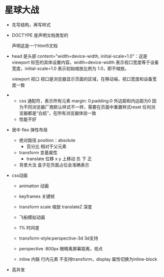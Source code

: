 # 星球大战
- 先写结构，再写样式
- DOCTYPE 是声明文档类型的
  <!DOCTYPE html> 声明这是一个html5文档
- head 是头部
content="width=device-width, initial-scale=1.0"：这是 viewport 标签的具体设置内容。width=device-width 表示视口宽度等于设备宽度，initial-scale=1.0 表示初始缩放比例为 1.0，即不缩放。

  viewport 视口 视口是浏览器显示页面的区域，在移动端，视口宽度和设备宽度一致
- * css 通配符，表示所有元素
  margin: 0;padding:0 外边距和内边距为0
  因为不同浏览器厂商默认样式不一样，需要在页面中重置样式reset
  任何浏览器都是“白纸”，在所有浏览器体验一致
  * 性能不好

- 居中
  flex 弹性布局
  - 绝对路径 position：absolute
    - 百分比 相对于父元素
  - transform 变基属性
    - translate 位移
      x 
      y 上移动 负 下 正
  - 背景大法
    盒子在页面占位会准确表示

- css动画
  - animation 动画
  - keyframes 关键帧
  - transform scale 缩放 translateZ 深度
  - 飞船模拟动画
  - 1% 时间差
  - transform-style:perspective-3d 3d支持 
  - perspective :800px 眼睛离屏幕距离，视点
  
  - inline 内联 行内元素 不支持transform，display 属性切换为inline-block 


- 高并发